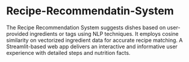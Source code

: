 # Recipe-Recommendatin-System
The Recipe Recommendation System suggests dishes based on user-provided ingredients or tags using NLP techniques. It employs cosine similarity on vectorized ingredient data for accurate recipe matching. A Streamlit-based web app delivers an interactive and informative user experience with detailed steps and nutrition facts.
